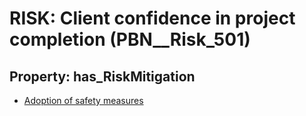 # RISK: __Client confidence in project completion__ (PBN__Risk_501)

## Property: has_RiskMitigation

* [Adoption of safety measures](PBN__RiskMitigation_711)

